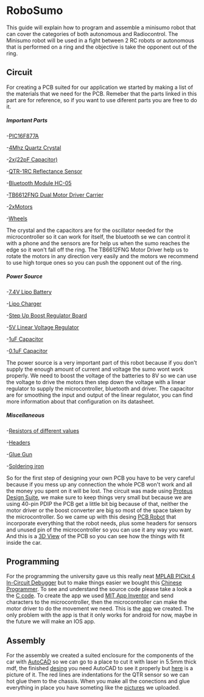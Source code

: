 # RoboSumo
This guide will explain how to program and assemble a minisumo robot that can cover the categories of both autonomous and Radiocontrol. The Minisumo robot will be used in a fight between 2 RC robots or autonomous that is performed on a ring and the objective is take the opponent out of the ring.

## Circuit
For creating a PCB suited for our application we started by making a list of the materials that we need for the PCB. Remeber that the parts linked in this part are for reference, so if you want to use diferent parts you are free to do it.
##### Important Parts
-[PIC16F877A](https://www.arrow.com/en/products/pic16f877a-ip/microchip-technology)

-[4Mhz Quartz Crystal](https://www.arrow.com/en/products/hc49us-ff5f18-4.0000/ilsi-america)

-[2x(22pF Capacitor)](https://www.arrow.com/en/products/de11xra220kn4ap01f/murata-manufacturing)

-[QTR-1RC Reflectance Sensor](https://www.pololu.com/product/2459)

-[Bluetooth Module HC-05](https://www.arrow.com/en/products/hc-05/libelium-comunicaciones-distribuidas-sl)

-[TB6612FNG Dual Motor Driver Carrier](https://www.pololu.com/product/713)

-[2xMotors](https://www.jsumo.com/core-dc-motor-6v-400-rpm)

-[Wheels](https://www.jsumo.com/slt20-aluminum-silicone-wheel-set-33mmx20mm-pair)

The crystal and the capacitors are for the oscillator needed for the microcontroller so it can work for itself, the bluetooth se we can control it with a phone  and the sensors are for help us when the sumo reaches the edge so it won't fall off the ring. The TB6612FNG Motor Driver help us to rotate the motors in any direction very easily and the motors we recommend to use high torque ones so you can push the opponent out of the ring.

##### Power Source
-[7.4V Lipo Battery](https://www.jsumo.com/profuse-2s-74v-2800-mah-lipo-battery-jsumo)

-[Lipo Charger](https://www.jsumo.com/imax-b6-lipo-battery-charger)

-[Step Up Boost Regulator Board](https://www.jsumo.com/xl6009-step-up-boost-regulator-board-125v-35v-out)

-[5V Linear Voltage Regulator](https://www.arrow.com/en/products/2164/adafruit-industries)

-[1uF Capacitor](https://www.arrow.com/en/products/105ckr050m/illinois-capacitor)

-[0.1uF Capacitor](https://www.arrow.com/en/products/com-08375/sparkfun-electronics)

The power source is a very important part of this robot because if you don't supply the enough amount of current and voltage the sumo wont work properly. We need to boost the voltage of the batteries to 8V so we can use the voltage to drive the motors then step down the voltage with a linear regulator to supply the microcontroller, bluetooth and driver. The capacitor are for smoothing the input and output of the linear regulator, you can find more information about that configuration on its datasheet.

##### Miscellaneous
-[Resistors of different values](https://www.arrow.com/en/products/frn25j1r0/te-connectivity)

-[Headers](https://www.pololu.com/category/19/connectors)

-[Glue Gun](https://www.amazon.com/ccbetter-Upgraded-Removable-Anti-hot-Flexible/dp/B01178RVI2/ref=sr_1_1_sspa?keywords=glue+gun&qid=1559229987&s=gateway&sr=8-1-spons&psc=1)

-[Soldering iron](https://www.amazon.com/ANBES-Soldering-Iron-Kit-Electronics/dp/B06XZ31W3M/ref=sr_1_3?crid=1SRKZ91IKFQEH&keywords=soldering+iron&qid=1559230135&s=gateway&sprefix=solde%2Caps%2C231&sr=8-3)


So for the first step of designing your own PCB you have to be very careful because if you mess up any connection the whole PCB won't work and all the money you spent on it will be lost. The circuit was made using [Proteus Design Suite](https://www.labcenter.com/), we make sure to keep things very small but because we are using 40-pin PDIP the PCB get a little bit big because of that, neither the motor driver or the boost converter are big so most of the space taken by the microcontroller. So we came up with this desing [PCB Robot](PCB.pdf) that incorporate everything that the robot needs, plus some headers for sensors and unused pin of the microcontroller so you can use it any way you want. And this is a [3D View](3DPCB.pdf) of the PCB so you can see how the things with fit inside the car.
## Programming
For the programming the university gave us this really neat [MPLAB PICkit 4 In-Circuit Debugger](https://www.microchip.com/developmenttools/ProductDetails/PG164140) but to make things easier we bought this [Chinese Programmer](https://www.amazon.com/BQLZR-Microcontroller-Automatic-Programming-Programmer/dp/B00EQ1Y4BU/ref=sr_1_1?crid=1ULJV4PH05T1N&keywords=pic+programmer+k150&qid=1559231113&s=gateway&sprefix=pic+prog%2Caps%2C311&sr=8-1).
To see and understand the source code please take a look a the [C code](source_code.c).
To create the app we used [MIT App Inventor](https://appinventor.mit.edu/explore/) and send characters to the microcontroller, then the microcontroller can make the motor driver to do the movement we need. This is the [app](Sumo.apk) we created. The only problem with the app is that it only works for android for now, maybe in the future we will make an IOS app.
## Assembly
For the assembly we created a suited enclosure for the components of the car with [AutoCAD](https://www.autodesk.com/products/autocad/overview) so we can go to a place to cut it with laser in 5.5mm thick mdf, the finished [desing](Chassis_Sumo.dxf) you need AutoCAD to see it properly but [here](screenshot_chassis.PNG) is a picture of it. The red lines are indentations for the QTR sensor so we can hot glue them to the chassis. When you make all the conections and glue everything in place you have someting like the [pictures](Pictures.zip) we uploaded.
